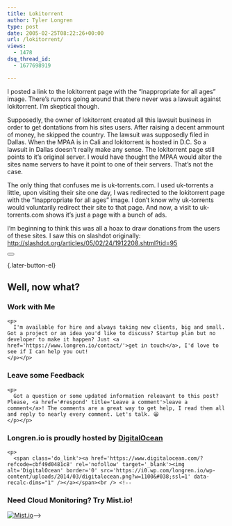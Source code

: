 ```yaml
---
title: Lokitorrent
author: Tyler Longren
type: post
date: 2005-02-25T08:22:26+00:00
url: /lokitorrent/
views:
  - 1478
dsq_thread_id:
  - 1677698919

---
```

I posted a link to the lokitorrent page with the &#8220;Inappropriate for all ages&#8221; image. There&#8217;s rumors going around that there never was a lawsuit against lokitorrent. I&#8217;m skeptical though.

Supposedly, the owner of lokitorrent created all this lawsuit business in order to get dontations from his sites users. After raising a decent ammount of money, he skipped the country. The lawsuit was supposedly filed in Dallas. When the MPAA is in Cali and lokitorrent is hosted in D.C. So a lawsuit in Dallas doesn&#8217;t really make any sense. The lokitorrent page still points to it&#8217;s original server. I would have thought the MPAA would alter the sites name servers to have it point to one of their servers. That&#8217;s not the case.

The only thing that confuses me is uk-torrents.com. I used uk-torrents a little, upon visiting their site one day, I was redirected to the lokitorrent page with the &#8220;Inappropriate for all ages&#8221; image. I don&#8217;t know why uk-torrents would voluntarily redirect their site to that page. And now, a visit to uk-torrents.com shows it&#8217;s just a page with a bunch of ads.

I&#8217;m beginning to think this was all a hoax to draw donations from the users of these sites. I saw this on slashdot originally:  
<http://slashdot.org/articles/05/02/24/1912208.shtml?tid=95> 

<div class="wpulike wpulike-default " >
  <div class="wp_ulike_general_class wp_ulike_is_not_liked">
    <button type="button"
					aria-label="Like Button"
					data-ulike-id="1751"
					data-ulike-nonce="f636a8d9c0"
					data-ulike-type="likeThis"
					data-ulike-template="wpulike-default"
					data-ulike-display-likers="0"
					data-ulike-disable-pophover="0"
					class="wp_ulike_btn wp_ulike_put_image wp_likethis_1751"></button><span class="count-box"></span>
  </div>
</div>

[][1]{.later-button-el}

<div class='what-next'>
  <h2>
    Well, now what?
  </h2>
  
  <div class='hire'>
    <h3>
      Work with Me
    </h3>
    
    <p>
      I'm available for hire and always taking new clients, big and small. Got a project or an idea you'd like to discuss? Startup plan but no developer to make it happen? Just <a href='https://www.longren.io/contact/'>get in touch</a>, I'd love to see if I can help you out!
    </p></p>
  </div>
  
  <div class='hire'>
    <h3>
      Leave some Feedback
    </h3>
    
    <p>
      Got a question or some updated information releavant to this post? Please, <a href='#respond' title='Leave a comment'>leave a comment</a>! The comments are a great way to get help, I read them all and reply to nearly every comment. Let's talk. 😀
    </p></p>
  </div>
  
  <div class='now-what-bottom-ad'>
    <h3>
      Longren.io is proudly hosted by <a href='https://www.digitalocean.com/?refcode=cbf49d0481c8'>DigitalOcean</a>
    </h3>
    
    <p>
      <span class='do_link'><a href='https://www.digitalocean.com/?refcode=cbf49d0481c8' rel='nofollow' target='_blank'><img alt='DigitalOcean' border='0' src='https://i0.wp.com/longren.io/wp-content/uploads/2014/03/digitalocean.png?w=1100&#038;ssl=1' data-recalc-dims="1" /></a></span><br /> <!--

<h3>Need Cloud Monitoring? Try Mist.io!</h3>

<span class='do_link'><a href='http://mist.io/?ref=tyler' rel='nofollow' target='_blank'><img alt='Mist.io' border='0' src='https://i0.wp.com/longren.io/wp-content/uploads/2014/04/mistio.jpg?w=1100&#038;ssl=1' data-recalc-dims="1"></a></span>--></div> </div>

 [1]: #